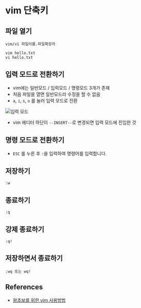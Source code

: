 # vim 단축키

## 파일 열기

```
vim/vi 파일이름.파일확장자

vim hello.txt
vi hello.txt
```

## 입력 모드로 전환하기

- vim에는 일반모드 / 입력모드 / 명령모드 3개가 존재
- 처음 파일을 열면 일반모드라 수정을 할 수 없음
- `a`, `i`, `s`, `o` 를 눌러 입력 모드로 전환

![입력 모드](https://user-images.githubusercontent.com/25563077/180340395-73df9618-9595-4430-ac1c-2d938a6aeeb7.png)

- vim 에디터 하단이 `--INSERT--`로 변경되면 입력 모드에 진입한 것

## 명령 모드로 전환하기

- `ESC` 를 누른 후 `:`을 입력하여 명령어를 입력합니다.

## 저장하기

```
:w
```

## 종료하기

```
:q
```

## 강제 종료하기

```
:q!
```

## 저장하면서 종료하기

```
:wq 또는 wq!
```

## References

- [왕초보를 위한 vim 사용방법](https://zeddios.tistory.com/122)
